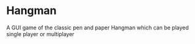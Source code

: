 # Hangman
A GUI game of the classic pen and paper Hangman which can be played single player or multiplayer
